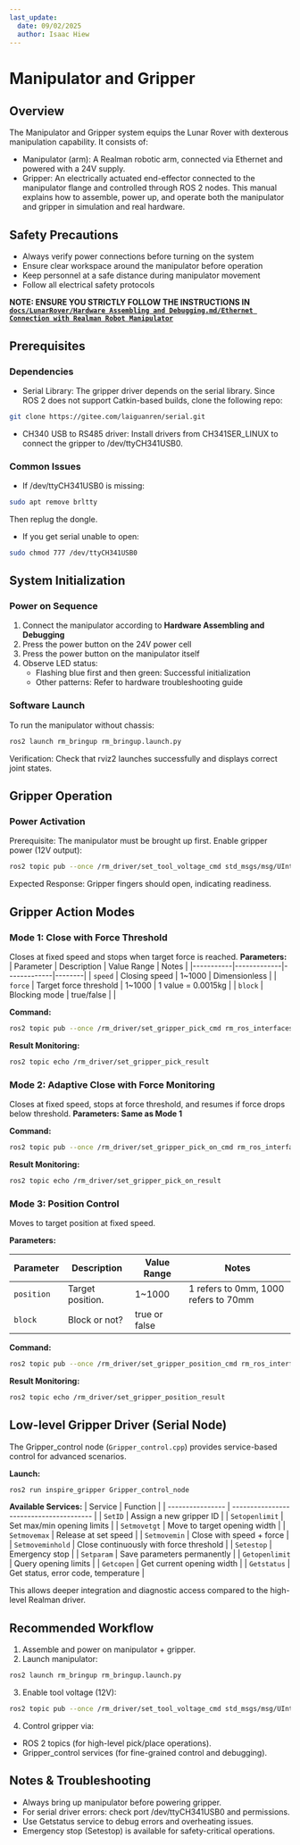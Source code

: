 ```yaml
---
last_update:
  date: 09/02/2025
  author: Isaac Hiew
---
```


# Manipulator and Gripper

## Overview
The Manipulator and Gripper system equips the Lunar Rover with dexterous manipulation capability.
It consists of:
- Manipulator (arm): A Realman robotic arm, connected via Ethernet and powered with a 24V supply.
- Gripper: An electrically actuated end-effector connected to the manipulator flange and controlled through ROS 2 nodes.
This manual explains how to assemble, power up, and operate both the manipulator and gripper in simulation and real hardware.

## Safety Precautions
- Always verify power connections before turning on the system
- Ensure clear workspace around the manipulator before operation
- Keep personnel at a safe distance during manipulator movement
- Follow all electrical safety protocols

**NOTE: ENSURE YOU STRICTLY FOLLOW THE INSTRUCTIONS IN [`docs/LunarRover/Hardware Assembling and Debugging.md/Ethernet Connection with Realman Robot Manipulator`](./Hardware%20Assembling%20and%20Debugging.md)** 

## Prerequisites
### Dependencies
- Serial Library: The gripper driver depends on the serial library. Since ROS 2 does not support Catkin-based builds, clone the following repo:
```bash
git clone https://gitee.com/laiguanren/serial.git
```
- CH340 USB to RS485 driver: Install drivers from CH341SER_LINUX to connect the gripper to /dev/ttyCH341USB0.

### Common Issues
- If /dev/ttyCH341USB0 is missing:
```bash
sudo apt remove brltty
```
Then replug the dongle.
- If you get serial unable to open:
```bash
sudo chmod 777 /dev/ttyCH341USB0
```

## System Initialization
### Power on Sequence
1. Connect the manipulator according to **Hardware Assembling and Debugging**
2. Press the power button on the 24V power cell
3. Press the power button on the manipulator itself
4. Observe LED status:
    - Flashing blue first and then green: Successful initialization
    - Other patterns: Refer to hardware troubleshooting guide

### Software Launch
To run the manipulator without chassis:
```bash
ros2 launch rm_bringup rm_bringup.launch.py
```

Verification: Check that rviz2 launches successfully and displays correct joint states.

## Gripper Operation
### Power Activation
Prerequisite: The manipulator must be brought up first.
Enable gripper power (12V output):
```bash
ros2 topic pub --once /rm_driver/set_tool_voltage_cmd std_msgs/msg/UInt16 "{data: 2}"
```
Expected Response: Gripper fingers should open, indicating readiness.

## Gripper Action Modes
### Mode 1: Close with Force Threshold
Closes at fixed speed and stops when target force is reached.
**Parameters:**
| Parameter | Description | Value Range | Notes |
|-----------|-------------|-------------|--------|
| `speed` | Closing speed | 1~1000 | Dimensionless |
| `force` | Target force threshold | 1~1000 | 1 value = 0.0015kg |
| `block` | Blocking mode | true/false |  |

**Command:**
```bash
ros2 topic pub --once /rm_driver/set_gripper_pick_cmd rm_ros_interfaces/msg/Gripperpick "{speed: 200, force: 200, block: true}"
```

**Result Monitoring:**
```bash
ros2 topic echo /rm_driver/set_gripper_pick_result
```

### Mode 2: Adaptive Close with Force Monitoring
Closes at fixed speed, stops at force threshold, and resumes if force drops below threshold.
**Parameters: Same as Mode 1**

**Command:**
```bash
ros2 topic pub --once /rm_driver/set_gripper_pick_on_cmd rm_ros_interfaces/msg/Gripperpick "{speed: 200, force: 200, block: false}"
```

**Result Monitoring:**
```bash
ros2 topic echo /rm_driver/set_gripper_pick_on_result
```

### Mode 3: Position Control
Moves to target position at fixed speed.

**Parameters:**

| Parameter | Description | Value Range | Notes |
|-----------|-------------|-------------|--------|
| `position` | Target position. | 1~1000 | 1 refers to 0mm, 1000 refers to 70mm |
| `block` | Block or not? | true or false |  |

**Command:**
```bash
ros2 topic pub --once /rm_driver/set_gripper_position_cmd rm_ros_interfaces/msg/Gripperset "{position: 200, block: true}"
```

**Result Monitoring:**
```bash
ros2 topic echo /rm_driver/set_gripper_position_result
```

## Low-level Gripper Driver (Serial Node)
The Gripper_control node (`Gripper_control.cpp`) provides service-based control for advanced scenarios.

**Launch:**
```bash
ros2 run inspire_gripper Gripper_control_node
```

**Available Services:**
| Service          | Function                                |
| ---------------- | --------------------------------------- |
| `SetID`          | Assign a new gripper ID                 |
| `Setopenlimit`   | Set max/min opening limits              |
| `Setmovetgt`     | Move to target opening width            |
| `Setmovemax`     | Release at set speed                    |
| `Setmovemin`     | Close with speed + force                |
| `Setmoveminhold` | Close continuously with force threshold |
| `Setestop`       | Emergency stop                          |
| `Setparam`       | Save parameters permanently             |
| `Getopenlimit`   | Query opening limits                    |
| `Getcopen`       | Get current opening width               |
| `Getstatus`      | Get status, error code, temperature     |

This allows deeper integration and diagnostic access compared to the high-level Realman driver.

## Recommended Workflow
1. Assemble and power on manipulator + gripper.
2. Launch manipulator:
```bash
ros2 launch rm_bringup rm_bringup.launch.py
```
3. Enable tool voltage (12V):
```bash
ros2 topic pub --once /rm_driver/set_tool_voltage_cmd std_msgs/msg/UInt16 "{data: 2}"
```
4. Control gripper via:
- ROS 2 topics (for high-level pick/place operations).
- Gripper_control services (for fine-grained control and debugging).

## Notes & Troubleshooting
- Always bring up manipulator before powering gripper.
- For serial driver errors: check port /dev/ttyCH341USB0 and permissions.
- Use Getstatus service to debug errors and overheating issues.
- Emergency stop (Setestop) is available for safety-critical operations.
